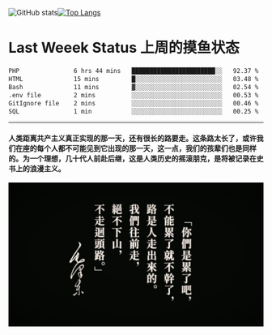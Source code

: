 ![GitHub stats](https://github-readme-stats.vercel.app/api?username=Mundanity-fc&hide=stars&count_private=true&show_icons=true&theme=prussian)[![Top Langs](https://github-readme-stats.vercel.app/api/top-langs/?username=Mundanity-fc&hide=javascript,html,css,blade&layout=compact&theme=prussian)](https://github.com/anuraghazra/github-readme-stats)

# Last Weeek Status 上周的摸鱼状态
<!--START_SECTION:waka-->

```text
PHP               6 hrs 44 mins   ███████████████████████░░   92.37 %
HTML              15 mins         █░░░░░░░░░░░░░░░░░░░░░░░░   03.48 %
Bash              11 mins         ▓░░░░░░░░░░░░░░░░░░░░░░░░   02.54 %
.env file         2 mins          ░░░░░░░░░░░░░░░░░░░░░░░░░   00.53 %
GitIgnore file    2 mins          ░░░░░░░░░░░░░░░░░░░░░░░░░   00.46 %
SQL               1 min           ░░░░░░░░░░░░░░░░░░░░░░░░░   00.25 %
```

<!--END_SECTION:waka-->

---

#### 人类距离共产主义真正实现的那一天，还有很长的路要走。这条路太长了，或许我们在座的每个人都不可能见到它出现的那一天，这一点，我们的孩辈们也是同样的。为一个理想，几十代人前赴后继，这是人类历史的摇滚朋克，是将被记录在史书上的浪漫主义。

![HeSays](./HeSays.webp)
